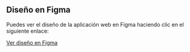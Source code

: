 ## Diseño en Figma

Puedes ver el diseño de la aplicación web en Figma haciendo clic en el siguiente enlace:

[Ver diseño en Figma](https://www.figma.com/design/byTE0ryuL3qkYx6dQSUo5A/Accenture-PathExplorer---Mockup?node-id=0-1&t=DwVqdPADIm37NC6W-1)
